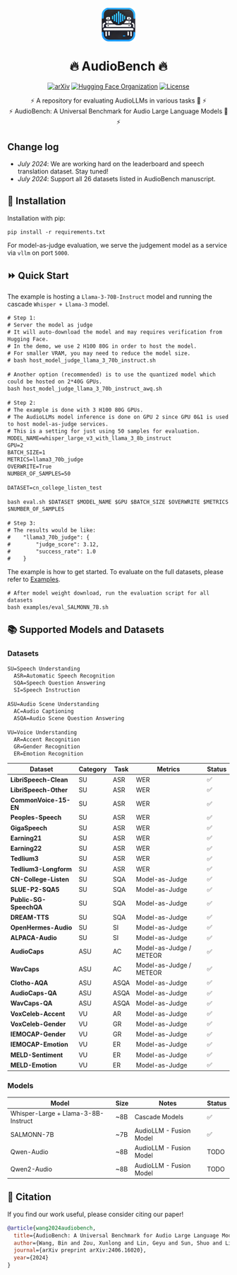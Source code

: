 <p align="center">
  <img src="assets/logo.png" alt="Prometheus-Logo" style="width: 15%; display: block; margin: auto;">
</p>

<h1 align="center">🔥 AudioBench 🔥</h1>


<p align="center">
  <a href="https://arxiv.org/abs/2406.16020"><img src="https://img.shields.io/badge/arXiv-2406.16020-b31b1b.svg" alt="arXiv"></a>
  <a href="https://huggingface.co/AudioLLMs"><img src="https://img.shields.io/badge/Hugging%20Face-Organization-ff9d00" alt="Hugging Face Organization"></a>
  <a href="https://huggingface.co/spaces/AudioLLMs/AudioBench-Leaderboard"><img src="https://img.shields.io/badge/AudioBench-Leaderboard-g41b1b.svg" alt="License"></a>
</p>

<p align="center">
  ⚡ A repository for evaluating AudioLLMs in various tasks 🚀 ⚡ <br>
  ⚡ AudioBench: A Universal Benchmark for Audio Large Language Models 🚀 ⚡ <br>
</p>

## Change log

* *July 2024*: We are working hard on the leaderboard and speech translation dataset. Stay tuned!
* *July 2024*: Support all 26 datasets listed in AudioBench manuscript.



## 🔧 Installation

Installation with pip:
```shell
pip install -r requirements.txt
```
For model-as-judge evaluation, we serve the judgement model as a service via `vllm` on port `5000`.


## ⏩ Quick Start

The example is hosting a `Llama-3-70B-Instruct` model and running the cascade `Whisper + Llama-3` model.
```shell
# Step 1:
# Server the model as judge
# It will auto-download the model and may requires verification from Hugging Face.
# In the demo, we use 2 H100 80G in order to host the model.
# For smaller VRAM, you may need to reduce the model size.
# bash host_model_judge_llama_3_70b_instruct.sh

# Another option (recommended) is to use the quantized model which could be hosted on 2*40G GPUs.
bash host_model_judge_llama_3_70b_instruct_awq.sh

# Step 2:
# The example is done with 3 H100 80G GPUs.
# The AudioLLMs model inference is done on GPU 2 since GPU 0&1 is used to host model-as-judge services.
# This is a setting for just using 50 samples for evaluation.
MODEL_NAME=whisper_large_v3_with_llama_3_8b_instruct
GPU=2
BATCH_SIZE=1
METRICS=llama3_70b_judge
OVERWRITE=True
NUMBER_OF_SAMPLES=50

DATASET=cn_college_listen_test

bash eval.sh $DATASET $MODEL_NAME $GPU $BATCH_SIZE $OVERWRITE $METRICS $NUMBER_OF_SAMPLES

# Step 3:
# The results would be like:
#    "llama3_70b_judge": {
#        "judge_score": 3.12,
#        "success_rate": 1.0
#    }

```
The example is how to get started. To evaluate on the full datasets, please refer to [Examples](./examples/).

```shell
# After model weight download, run the evaluation script for all datasets
bash examples/eval_SALMONN_7B.sh
```


## 📚 Supported Models and Datasets

### Datasets
```
SU=Speech Understanding
  ASR=Automatic Speech Recognition
  SQA=Speech Question Answering
  SI=Speech Instruction

ASU=Audio Scene Understanding
  AC=Audio Captioning
  ASQA=Audio Scene Question Answering

VU=Voice Understanding
  AR=Accent Recognition
  GR=Gender Recognition
  ER=Emotion Recognition
```

|Dataset|Category|Task|Metrics|Status|
|---|---|---|---|---|
|**LibriSpeech-Clean**|SU|ASR|WER|✅|
|**LibriSpeech-Other**|SU|ASR|WER|✅|
|**CommonVoice-15-EN**|SU|ASR|WER|✅|
|**Peoples-Speech**|SU|ASR|WER|✅|
|**GigaSpeech**|SU|ASR|WER|✅|
|**Earning21**|SU|ASR|WER|✅|
|**Earning22**|SU|ASR|WER|✅|
|**Tedlium3**|SU|ASR|WER|✅|
|**Tedlium3-Longform**|SU|ASR|WER|✅|
|**CN-College-Listen**|SU|SQA|Model-as-Judge|✅|
|**SLUE-P2-SQA5**|SU|SQA|Model-as-Judge|✅|
|**Public-SG-SpeechQA**|SU|SQA|Model-as-Judge|✅|
|**DREAM-TTS**|SU|SQA|Model-as-Judge|✅|
|**OpenHermes-Audio**|SU|SI|Model-as-Judge|✅|
|**ALPACA-Audio**|SU|SI|Model-as-Judge|✅|
|**AudioCaps**|ASU|AC|Model-as-Judge / METEOR|✅|
|**WavCaps**|ASU|AC|Model-as-Judge / METEOR|✅|
|**Clotho-AQA**|ASU|ASQA|Model-as-Judge|✅|
|**AudioCaps-QA**|ASU|ASQA|Model-as-Judge|✅|
|**WavCaps-QA**|ASU|ASQA|Model-as-Judge|✅|
|**VoxCeleb-Accent**|VU|AR|Model-as-Judge|✅|
|**VoxCeleb-Gender**|VU|GR|Model-as-Judge|✅|
|**IEMOCAP-Gender**|VU|GR|Model-as-Judge|✅|
|**IEMOCAP-Emotion**|VU|ER|Model-as-Judge|✅|
|**MELD-Sentiment**|VU|ER|Model-as-Judge|✅|
|**MELD-Emotion**|VU|ER|Model-as-Judge|✅|


### Models
|Model|Size|Notes|Status|
|---|---|---|---|
|Whisper-Large + Llama-3-8B-Instruct|~8B|Cascade Models|✅|
|SALMONN-7B|~7B|AudioLLM - Fusion Model|✅|
|Qwen-Audio|~8B|AudioLLM - Fusion Model|TODO|
|Qwen2-Audio|~8B|AudioLLM - Fusion Model|TODO|


## 📖 Citation
If you find our work useful, please consider citing our paper!
```bibtex
@article{wang2024audiobench,
  title={AudioBench: A Universal Benchmark for Audio Large Language Models},
  author={Wang, Bin and Zou, Xunlong and Lin, Geyu and Sun, Shuo and Liu, Zhuohan and Zhang, Wenyu and Liu, Zhengyuan and Aw, AiTi and Chen, Nancy F},
  journal={arXiv preprint arXiv:2406.16020},
  year={2024}
}
```

